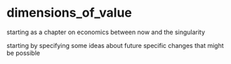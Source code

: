 dimensions_of_value
===================

starting as a chapter on economics between now and the singularity


starting by specifying some ideas about future specific changes that might be possible
